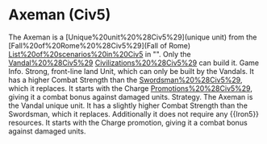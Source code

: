 # Axeman (Civ5)

The Axeman is a [Unique%20unit%20%28Civ5%29](unique unit) from the [Fall%20of%20Rome%20%28Civ5%29](Fall of Rome) [List%20of%20scenarios%20in%20Civ5](scenario) in "". Only the [Vandal%20%28Civ5%29](Vandal) [Civilizations%20%28Civ5%29](civilization) can build it.
Game Info.
Strong, front-line land Unit, which can only be built by the Vandals. It has a higher Combat Strength than the [Swordsman%20%28Civ5%29](Swordsman), which it replaces. It starts with the Charge [Promotions%20%28Civ5%29](promotion), giving it a combat bonus against damaged units.
Strategy.
The Axeman is the Vandal unique unit. It has a slightly higher Combat Strength than the Swordsman, which it replaces. Additionally it does not require any {{Iron5}} resources. It starts with the Charge promotion, giving it a combat bonus against damaged units.